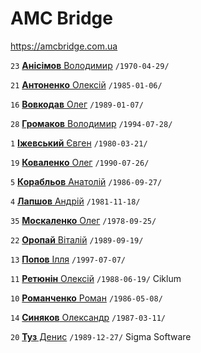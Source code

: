 # AMC Bridge

https://amcbridge.com.ua

`23` [**Анісімов** Володимир](/players/anisimov.volodymyr.19700429.jpg) `/1970-04-29/`

`21` [**Антоненко** Олексій](/players/antonenko.oleksii.19850106.jpg) `/1985-01-06/`

`16` [**Вовкодав** Олег](/players/vovkodav.oleh.19890107.jpg) `/1989-01-07/`

`28` [**Громаков** Володимир](/players/hromakov.volodymyr.19940728.jpg) `/1994-07-28/`

`1` [**Іжевський** Євген](/players/izhevskyi.yevhen.19800321.jpg) `/1980-03-21/`

`19` [**Коваленко** Олег](/players/kovalenko.oleh.19900726.jpg) `/1990-07-26/`

`5` [**Корабльов** Анатолій](/players/korablov.anatolii.19860927.jpg) `/1986-09-27/`

`4` [**Лапшов** Андрій](/players/lapshov.andrii.19811118.jpg) `/1981-11-18/`

`35` [**Москаленко** Олег](/players/moskalenko.oleh.19780925.jpg) `/1978-09-25/`

`22` [**Оропай** Віталій](/players/oropai.vitalii.19890919.jpg) `/1989-09-19/`

`13` [**Попов** Ілля](/players/popov.illia.19970707.jpg) `/1997-07-07/`

`11` [**Ретюнін** Олексій](/players/retiunin.oleksii.19880619.jpg) `/1988-06-19/` Ciklum

`10` [**Романченко** Роман](/players/romanchenko.roman.19860508.jpg) `/1986-05-08/`

`14` [**Синяков** Олександр](/players/syniakov.oleksandr.19870311.jpg) `/1987-03-11/`

`20` [**Туз** Денис](/players/tuz.denis.19891227.jpg) `/1989-12-27/` Sigma Software
